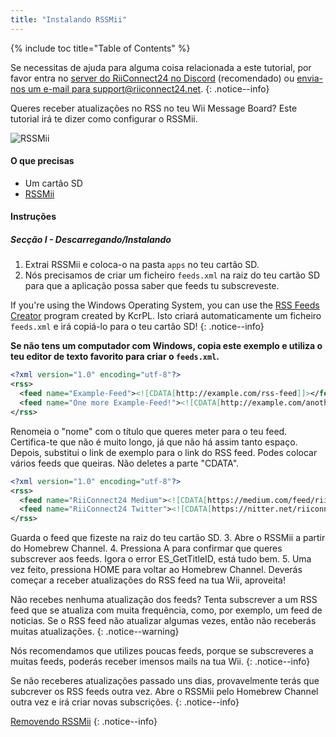 ```yaml
---
title: "Instalando RSSMii"
---
```


{% include toc title="Table of Contents" %}

Se necessitas de ajuda para alguma coisa relacionada a este tutorial, por favor entra no [server do RiiConnect24 no Discord](https://discord.gg/b4Y7jfD) (recomendado) ou [envia-nos um e-mail para support@riiconnect24.net](mailto:support@riiconnect24.net).
{: .notice--info}

Queres receber atualizações no RSS no teu Wii Message Board? Este tutorial irá te dizer como configurar o RSSMii.

![RSSMii](/images/rssmii.png)

#### O que precisas

* Um cartão SD
* [RSSMii](https://hbb1.oscwii.org/hbb/rssmii/rssmii.zip)

#### Instruções
##### Secção I - Descarregando/Instalando

1. Extrai RSSMii e coloca-o na pasta `apps` no teu cartão SD.
2. Nós precisamos de criar um ficheiro `feeds.xml` na raiz do teu cartão SD para que a aplicação possa saber que feeds tu subscreveste.

If you're using the Windows Operating System, you can use the [RSS Feeds Creator](https://github.com/RiiConnect24/rssmii/releases/download/v1.4.1/RSSFeedsCreator.bat) program created by KcrPL. Isto criará automaticamente um ficheiro `feeds.xml` e irá copiá-lo para o teu cartão SD!
{: .notice--info}

<b>Se não tens um computador com Windows, copia este exemplo e utiliza o teu editor de texto favorito para criar o `feeds.xml`.</b>

```xml
<?xml version="1.0" encoding="utf-8"?>
<rss>
  <feed name="Example-Feed"><![CDATA[http://example.com/rss-feed]]></feed>
  <feed name="One more Example-Feed!"><![CDATA[http://example.com/another_rss-feed]]></feed>
</rss>
```

Renomeia o "nome" com o título que queres meter para o teu feed. Certifica-te que não é muito longo, já que não há assim tanto espaço. Depois, substitui o link de exemplo para o link do RSS feed. Podes colocar vários feeds que queiras. Não deletes a parte "CDATA".

```xml
<?xml version="1.0" encoding="utf-8"?>
<rss>
  <feed name="RiiConnect24 Medium"><![CDATA[https://medium.com/feed/riiconnect24]]></feed>
  <feed name="RiiConnect24 Twitter"><![CDATA[https://nitter.net/riiconnect24/rss]]></feed>
</rss>
```

Guarda o feed que fizeste na raiz do teu cartão SD.
3. Abre o RSSMii a partir do Homebrew Channel.
4. Pressiona A para confirmar que queres subscrever aos feeds. Igora o error ES_GetTitleID, está tudo bem.
5. Uma vez feito, pressiona HOME para voltar ao Homebrew Channel. Deverás começar a receber atualizações do RSS feed na tua Wii, aproveita!

Não recebes nenhuma atualização dos feeds? Tenta subscrever a um RSS feed que se atualiza com muita frequência, como, por exemplo, um feed de noticias. Se o RSS feed não atualizar algumas vezes, então não receberás muitas atualizações.
{: .notice--warning}

Nós recomendamos que utilizes poucas feeds, porque se subscreveres a muitas feeds, poderás receber imensos mails na tua Wii.
{: .notice--info}

Se não receberes atualizações passado uns dias, provavelmente terás que subcrever os RSS feeds outra vez. Abre o RSSMii pelo Homebrew Channel outra vez e irá criar novas subscrições.
{: .notice--info}

[Removendo RSSMii](rssmii-remove)
{: .notice--info}
